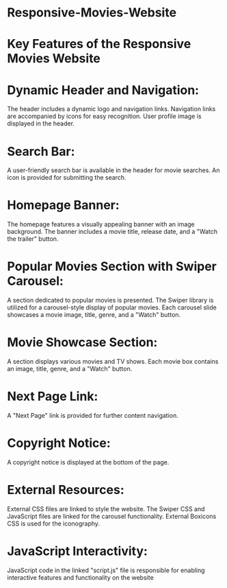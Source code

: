 # Responsive-Movies-Website

# Key Features of the Responsive Movies Website
# Dynamic Header and Navigation:
The header includes a dynamic logo and navigation links.
Navigation links are accompanied by icons for easy recognition.
User profile image is displayed in the header.
# Search Bar:
A user-friendly search bar is available in the header for movie searches.
An icon is provided for submitting the search.
# Homepage Banner:
The homepage features a visually appealing banner with an image background.
The banner includes a movie title, release date, and a "Watch the trailer" button.
# Popular Movies Section with Swiper Carousel:
A section dedicated to popular movies is presented.
The Swiper library is utilized for a carousel-style display of popular movies.
Each carousel slide showcases a movie image, title, genre, and a "Watch" button.
# Movie Showcase Section:
A section displays various movies and TV shows.
Each movie box contains an image, title, genre, and a "Watch" button.
# Next Page Link:
A "Next Page" link is provided for further content navigation.
# Copyright Notice:
A copyright notice is displayed at the bottom of the page.
# External Resources:
External CSS files are linked to style the website.
The Swiper CSS and JavaScript files are linked for the carousel functionality.
External Boxicons CSS is used for the iconography.
# JavaScript Interactivity:
JavaScript code in the linked "script.js" file is responsible for enabling interactive features and functionality on the website














